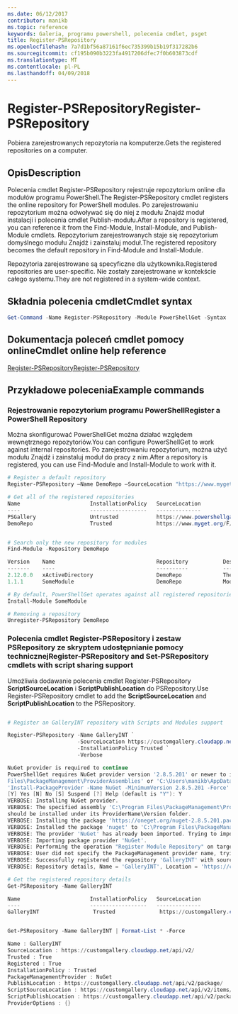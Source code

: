 ```yaml
---
ms.date: 06/12/2017
contributor: manikb
ms.topic: reference
keywords: Galeria, programu powershell, polecenia cmdlet, psget
title: Register-PSRepository
ms.openlocfilehash: 7a7d1bf56a87161f6ec735399b15b19f317282b6
ms.sourcegitcommit: cf195b090b3223fa4917206dfec7f0b603873cdf
ms.translationtype: MT
ms.contentlocale: pl-PL
ms.lasthandoff: 04/09/2018
---
```

# <a name="register-psrepository"></a><span data-ttu-id="d19e6-103">Register-PSRepository</span><span class="sxs-lookup"><span data-stu-id="d19e6-103">Register-PSRepository</span></span>

<span data-ttu-id="d19e6-104">Pobiera zarejestrowanych repozytoria na komputerze.</span><span class="sxs-lookup"><span data-stu-id="d19e6-104">Gets the registered repositories on a computer.</span></span>

## <a name="description"></a><span data-ttu-id="d19e6-105">Opis</span><span class="sxs-lookup"><span data-stu-id="d19e6-105">Description</span></span>

<span data-ttu-id="d19e6-106">Polecenia cmdlet Register-PSRepository rejestruje repozytorium online dla modułów programu PowerShell.</span><span class="sxs-lookup"><span data-stu-id="d19e6-106">The Register-PSRepository cmdlet registers the online repository for PowerShell modules.</span></span> <span data-ttu-id="d19e6-107">Po zarejestrowaniu repozytorium można odwoływać się do niej z modułu Znajdź moduł instalacji i polecenia cmdlet Publish-modułu.</span><span class="sxs-lookup"><span data-stu-id="d19e6-107">After a repository is registered, you can reference it from the Find-Module, Install-Module, and Publish-Module cmdlets.</span></span> <span data-ttu-id="d19e6-108">Repozytorium zarejestrowanych staje się repozytorium domyślnego modułu Znajdź i zainstaluj moduł.</span><span class="sxs-lookup"><span data-stu-id="d19e6-108">The registered repository becomes the default repository in Find-Module and Install-Module.</span></span>

<span data-ttu-id="d19e6-109">Repozytoria zarejestrowane są specyficzne dla użytkownika.</span><span class="sxs-lookup"><span data-stu-id="d19e6-109">Registered repositories are user-specific.</span></span> <span data-ttu-id="d19e6-110">Nie zostały zarejestrowane w kontekście całego systemu.</span><span class="sxs-lookup"><span data-stu-id="d19e6-110">They are not registered in a system-wide context.</span></span>


## <a name="cmdlet-syntax"></a><span data-ttu-id="d19e6-111">Składnia polecenia cmdlet</span><span class="sxs-lookup"><span data-stu-id="d19e6-111">Cmdlet syntax</span></span>

```powershell
Get-Command -Name Register-PSRepository -Module PowerShellGet -Syntax
```
## <a name="cmdlet-online-help-reference"></a><span data-ttu-id="d19e6-112">Dokumentacja poleceń cmdlet pomocy online</span><span class="sxs-lookup"><span data-stu-id="d19e6-112">Cmdlet online help reference</span></span>

[<span data-ttu-id="d19e6-113">Register-PSRepository</span><span class="sxs-lookup"><span data-stu-id="d19e6-113">Register-PSRepository</span></span>](http://go.microsoft.com/fwlink/?LinkID=517129)

## <a name="example-commands"></a><span data-ttu-id="d19e6-114">Przykładowe polecenia</span><span class="sxs-lookup"><span data-stu-id="d19e6-114">Example commands</span></span>

### <a name="register-a-powershell-repository"></a><span data-ttu-id="d19e6-115">Rejestrowanie repozytorium programu PowerShell</span><span class="sxs-lookup"><span data-stu-id="d19e6-115">Register a PowerShell Repository</span></span>
<span data-ttu-id="d19e6-116">Można skonfigurować PowerShellGet można działać względem wewnętrznego repozytoriów.</span><span class="sxs-lookup"><span data-stu-id="d19e6-116">You can configure PowerShellGet to work against internal repositories.</span></span>
<span data-ttu-id="d19e6-117">Po zarejestrowaniu repozytorium, można użyć modułu Znajdź i zainstaluj moduł do pracy z nim.</span><span class="sxs-lookup"><span data-stu-id="d19e6-117">After a repository is registered, you can use Find-Module and Install-Module to work with it.</span></span>

```powershell
# Register a default repository
Register-PSRepository –Name DemoRepo –SourceLocation "https://www.myget.org/F/powershellgetdemo/api/v2" –InstallationPolicy Trusted

# Get all of the registered repositories
Name                      InstallationPolicy   SourceLocation
----                      ------------------   --------------
PSGallery                 Untrusted            https://www.powershellgallery.com/api/v2/
DemoRepo                  Trusted              https://www.myget.org/F/powershellgetdemo/api/v2


# Search only the new repository for modules
Find-Module -Repository DemoRepo

Version    Name                                Repository           Description
-------    ----                                ----------           -----------
2.12.0.0   xActiveDirectory                    DemoRepo             The xActiveDirectory module is originally part of the Windows PowerShell Desired State Configuration (DSC) Resource Kit. This version has been modified for use in Azure. This module contains the xADD...
1.1.1      SomeModule                          DemoRepo             Module description.

# By default, PowerShellGet operates against all registered repositories when none is specified. In this example, the “SomeModule” module is installed from the DemoRepo.
Install-Module SomeModule

# Removing a repository
Unregister-PSRepository DemoRepo
```


### <a name="register-psrepository-and-set-psrepository-cmdlets-with-script-sharing-support"></a><span data-ttu-id="d19e6-118">Polecenia cmdlet Register-PSRepository i zestaw PSRepository ze skryptem udostępnianie pomocy technicznej</span><span class="sxs-lookup"><span data-stu-id="d19e6-118">Register-PSRepository and Set-PSRepository cmdlets with script sharing support</span></span>

<span data-ttu-id="d19e6-119">Umożliwia dodawanie polecenia cmdlet Register-PSRepository **ScriptSourceLocation** i **ScriptPublishLocation** do PSRepository.</span><span class="sxs-lookup"><span data-stu-id="d19e6-119">Use Register-PSRepository cmdlet to add the **ScriptSourceLocation** and **ScriptPublishLocation** to the PSRepository.</span></span>

```powershell

# Register an GalleryINT repository with Scripts and Modules support

Register-PSRepository -Name GalleryINT `
                      -SourceLocation https://customgallery.cloudapp.net `
                      -InstallationPolicy Trusted `
                      -Verbose

NuGet provider is required to continue
PowerShellGet requires NuGet provider version '2.8.5.201' or newer to interact with NuGet-based repositories. The NuGet provider must be available in 'C:\Program
Files\PackageManagement\ProviderAssemblies' or 'C:\Users\manikb\AppData\Local\PackageManagement\ProviderAssemblies'. You can also install the NuGet provider by running
'Install-PackageProvider -Name NuGet -MinimumVersion 2.8.5.201 -Force'. Do you want PowerShellGet to install and import the NuGet provider now?
[Y] Yes [N] No [S] Suspend [?] Help (default is "Y"): Y
VERBOSE: Installing NuGet provider.
VERBOSE: The specified assembly 'C:\Program Files\PackageManagement\ProviderAssemblies\nuget-anycpu.exe' is installed at top level directory. However it is recommended that the assemblies
should be installed under its ProviderName\Version folder.
VERBOSE: Installing the package 'https://oneget.org/nuget-2.8.5.201.package.swidtag'.
VERBOSE: Installed the package 'nuget' to 'C:\Program Files\PackageManagement\ProviderAssemblies\nuget\2.8.5.201\Microsoft.PackageManagement.NuGetProvider.dll'.
VERBOSE: The provider 'NuGet' has already been imported. Trying to import it again.
VERBOSE: Importing package provider 'NuGet'.
VERBOSE: Performing the operation "Register Module Repository" on target "Module Repository 'GalleryINT' (https://customgallery.cloudapp.net/) in provider 'PowerShellGet'".
VERBOSE: User did not specify the PackageManagement provider name, trying with the provider name 'NuGet'.
VERBOSE: Successfully registered the repository 'GalleryINT' with source location 'https://customgallery.cloudapp.net/api/v2/'.
VERBOSE: Repository details, Name = 'GalleryINT', Location = 'https://customgallery.cloudapp.net/api/v2/'; IsTrusted = 'True'; IsRegistered = 'True'.

# Get the registered repository details
Get-PSRepository -Name GalleryINT

Name                      InstallationPolicy   SourceLocation
----                      ------------------   --------------
GalleryINT                 Trusted              https://customgallery.cloudapp.net/api/v2/


Get-PSRepository -Name GalleryINT | Format-List * -Force

Name : GalleryINT
SourceLocation : https://customgallery.cloudapp.net/api/v2/
Trusted : True
Registered : True
InstallationPolicy : Trusted
PackageManagementProvider : NuGet
PublishLocation : https://customgallery.cloudapp.net/api/v2/package/
ScriptSourceLocation : https://customgallery.cloudapp.net/api/v2/items/psscript/
ScriptPublishLocation : https://customgallery.cloudapp.net/api/v2/package/
ProviderOptions : {}

```
